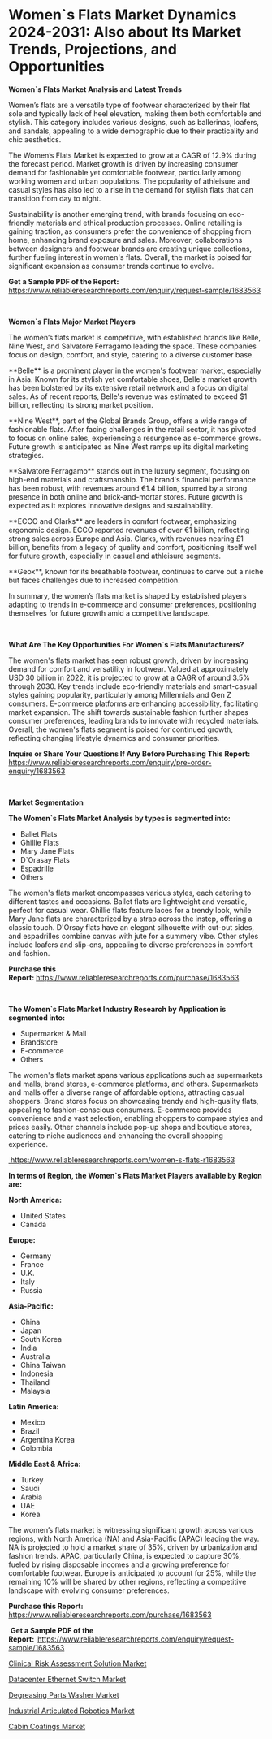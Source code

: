 <p><h1>Women`s Flats Market Dynamics 2024-2031: Also about Its Market Trends, Projections, and Opportunities</h1></p><p><strong>Women`s Flats Market Analysis and Latest Trends</strong></p>
<p><p>Women’s flats are a versatile type of footwear characterized by their flat sole and typically lack of heel elevation, making them both comfortable and stylish. This category includes various designs, such as ballerinas, loafers, and sandals, appealing to a wide demographic due to their practicality and chic aesthetics.</p><p>The Women’s Flats Market is expected to grow at a CAGR of 12.9% during the forecast period. Market growth is driven by increasing consumer demand for fashionable yet comfortable footwear, particularly among working women and urban populations. The popularity of athleisure and casual styles has also led to a rise in the demand for stylish flats that can transition from day to night. </p><p>Sustainability is another emerging trend, with brands focusing on eco-friendly materials and ethical production processes. Online retailing is gaining traction, as consumers prefer the convenience of shopping from home, enhancing brand exposure and sales. Moreover, collaborations between designers and footwear brands are creating unique collections, further fueling interest in women's flats. Overall, the market is poised for significant expansion as consumer trends continue to evolve.</p></p>
<p><strong>Get a Sample PDF of the Report:&nbsp;</strong> <a href="https://www.reliableresearchreports.com/enquiry/request-sample/1683563?utm_campaign=1616&utm_medium=2&utm_source=Github&utm_content=ia&utm_term=15102024&utm_id=womens-flats">https://www.reliableresearchreports.com/enquiry/request-sample/1683563</a></p>
<p>&nbsp;</p>
<p><strong>Women`s Flats Major Market Players</strong></p>
<p><p>The women’s flats market is competitive, with established brands like Belle, Nine West, and Salvatore Ferragamo leading the space. These companies focus on design, comfort, and style, catering to a diverse customer base.</p><p>**Belle** is a prominent player in the women's footwear market, especially in Asia. Known for its stylish yet comfortable shoes, Belle's market growth has been bolstered by its extensive retail network and a focus on digital sales. As of recent reports, Belle's revenue was estimated to exceed $1 billion, reflecting its strong market position.</p><p>**Nine West**, part of the Global Brands Group, offers a wide range of fashionable flats. After facing challenges in the retail sector, it has pivoted to focus on online sales, experiencing a resurgence as e-commerce grows. Future growth is anticipated as Nine West ramps up its digital marketing strategies.</p><p>**Salvatore Ferragamo** stands out in the luxury segment, focusing on high-end materials and craftsmanship. The brand's financial performance has been robust, with revenues around €1.4 billion, spurred by a strong presence in both online and brick-and-mortar stores. Future growth is expected as it explores innovative designs and sustainability.</p><p>**ECCO and Clarks** are leaders in comfort footwear, emphasizing ergonomic design. ECCO reported revenues of over €1 billion, reflecting strong sales across Europe and Asia. Clarks, with revenues nearing £1 billion, benefits from a legacy of quality and comfort, positioning itself well for future growth, especially in casual and athleisure segments.</p><p>**Geox**, known for its breathable footwear, continues to carve out a niche but faces challenges due to increased competition. </p><p>In summary, the women’s flats market is shaped by established players adapting to trends in e-commerce and consumer preferences, positioning themselves for future growth amid a competitive landscape.</p></p>
<p>&nbsp;</p>
<p><strong>What Are The Key Opportunities For Women`s Flats Manufacturers?</strong></p>
<p><p>The women's flats market has seen robust growth, driven by increasing demand for comfort and versatility in footwear. Valued at approximately USD 30 billion in 2022, it is projected to grow at a CAGR of around 3.5% through 2030. Key trends include eco-friendly materials and smart-casual styles gaining popularity, particularly among Millennials and Gen Z consumers. E-commerce platforms are enhancing accessibility, facilitating market expansion. The shift towards sustainable fashion further shapes consumer preferences, leading brands to innovate with recycled materials. Overall, the women's flats segment is poised for continued growth, reflecting changing lifestyle dynamics and consumer priorities.</p></p>
<p><strong>Inquire or Share Your Questions If Any Before Purchasing This Report:</strong> <a href="https://www.reliableresearchreports.com/enquiry/pre-order-enquiry/1683563?utm_campaign=1616&utm_medium=2&utm_source=Github&utm_content=ia&utm_term=15102024&utm_id=womens-flats">https://www.reliableresearchreports.com/enquiry/pre-order-enquiry/1683563</a></p>
<p>&nbsp;</p>
<p><strong>Market Segmentation</strong></p>
<p><strong>The Women`s Flats Market Analysis by types is segmented into:</strong></p>
<p><ul><li>Ballet Flats</li><li>Ghillie Flats</li><li>Mary Jane Flats</li><li>D`Orasay Flats</li><li>Espadrille</li><li>Others</li></ul></p>
<p><p>The women's flats market encompasses various styles, each catering to different tastes and occasions. Ballet flats are lightweight and versatile, perfect for casual wear. Ghillie flats feature laces for a trendy look, while Mary Jane flats are characterized by a strap across the instep, offering a classic touch. D'Orsay flats have an elegant silhouette with cut-out sides, and espadrilles combine canvas with jute for a summery vibe. Other styles include loafers and slip-ons, appealing to diverse preferences in comfort and fashion.</p></p>
<p><strong>Purchase this Report:&nbsp;</strong><a href="https://www.reliableresearchreports.com/purchase/1683563?utm_campaign=1616&utm_medium=2&utm_source=Github&utm_content=ia&utm_term=15102024&utm_id=womens-flats">https://www.reliableresearchreports.com/purchase/1683563</a></p>
<p>&nbsp;</p>
<p><strong>The Women`s Flats Market Industry Research by Application is segmented into:</strong></p>
<p><ul><li>Supermarket & Mall</li><li>Brandstore</li><li>E-commerce</li><li>Others</li></ul></p>
<p><p>The women's flats market spans various applications such as supermarkets and malls, brand stores, e-commerce platforms, and others. Supermarkets and malls offer a diverse range of affordable options, attracting casual shoppers. Brand stores focus on showcasing trendy and high-quality flats, appealing to fashion-conscious consumers. E-commerce provides convenience and a vast selection, enabling shoppers to compare styles and prices easily. Other channels include pop-up shops and boutique stores, catering to niche audiences and enhancing the overall shopping experience.</p></p>
<p><a href="https://www.reliableresearchreports.com/women-s-flats-r1683563?utm_campaign=1616&utm_medium=2&utm_source=Github&utm_content=ia&utm_term=15102024&utm_id=womens-flats">&nbsp;https://www.reliableresearchreports.com/women-s-flats-r1683563</a></p>
<p><strong>In terms of Region, the Women`s Flats Market Players available by Region are:</strong></p>
<p>
    <p> <strong> North America: </strong>
        <ul>
            <li>United States</li>
            <li>Canada</li>
        </ul>
        </p> 
    <p> <strong> Europe: </strong>
        <ul>
            <li>Germany</li>
            <li>France</li>
            <li>U.K.</li>
            <li>Italy</li>
            <li>Russia</li>
        </ul>
        </p> 
    <p> <strong> Asia-Pacific: </strong>
        <ul>
            <li>China</li>
            <li>Japan</li>
            <li>South Korea</li>
            <li>India</li>
            <li>Australia</li>
            <li>China Taiwan</li>
            <li>Indonesia</li>
            <li>Thailand</li>
            <li>Malaysia</li>
        </ul>
        </p> 
    <p> <strong> Latin America: </strong>
        <ul>
            <li>Mexico</li>
            <li>Brazil</li>
            <li>Argentina Korea</li>
            <li>Colombia</li>
        </ul>
        </p> 
    <p> <strong> Middle East & Africa: </strong>
        <ul>
            <li>Turkey</li>
            <li>Saudi</li>
            <li>Arabia</li>
            <li>UAE</li>
            <li>Korea</li>
        </ul>
    </p>
    </p>
<p><p>The women’s flats market is witnessing significant growth across various regions, with North America (NA) and Asia-Pacific (APAC) leading the way. NA is projected to hold a market share of 35%, driven by urbanization and fashion trends. APAC, particularly China, is expected to capture 30%, fueled by rising disposable incomes and a growing preference for comfortable footwear. Europe is anticipated to account for 25%, while the remaining 10% will be shared by other regions, reflecting a competitive landscape with evolving consumer preferences.</p></p>
<p><strong>Purchase this Report: </strong><a href="https://www.reliableresearchreports.com/purchase/1683563?utm_campaign=1616&utm_medium=2&utm_source=Github&utm_content=ia&utm_term=15102024&utm_id=womens-flats">https://www.reliableresearchreports.com/purchase/1683563</a></p>
<p>&nbsp;<strong>Get a Sample PDF of the Report:&nbsp;&nbsp;</strong><a href="https://www.reliableresearchreports.com/enquiry/request-sample/1683563?utm_campaign=1616&utm_medium=2&utm_source=Github&utm_content=ia&utm_term=15102024&utm_id=womens-flats">https://www.reliableresearchreports.com/enquiry/request-sample/1683563</a></p>
<p><strong></strong></p>
<p><p><a href="https://www.linkedin.com/pulse/disruption-innovation-clinical-risk-assessment-solution-industry-5vg8f?trk=public_post_embed_feed-article-content&utm_campaign=1616&utm_medium=2&utm_source=Github&utm_content=ia&utm_term=15102024&utm_id=womens-flats">Clinical Risk Assessment Solution Market</a></p><p><a href="https://www.linkedin.com/pulse/competitive-intelligence-datacenter-ethernet-switch-market-q1rof?utm_campaign=1616&utm_medium=2&utm_source=Github&utm_content=ia&utm_term=15102024&utm_id=womens-flats">Datacenter Ethernet Switch Market</a></p><p><a href="https://www.linkedin.com/pulse/global-degreasing-parts-washer-market-product-types-applications-8xsbf?trk=public_post_embed_feed-article-content&utm_campaign=1616&utm_medium=2&utm_source=Github&utm_content=ia&utm_term=15102024&utm_id=womens-flats">Degreasing Parts Washer Market</a></p><p><a href="https://www.linkedin.com/pulse/industrial-articulated-robotics-market-research-report-exploring-qkdlf?trk=public_post_embed_feed-article-content&utm_campaign=1616&utm_medium=2&utm_source=Github&utm_content=ia&utm_term=15102024&utm_id=womens-flats">Industrial Articulated Robotics Market</a></p><p><a href="https://www.linkedin.com/pulse/cabin-coatings-market-revolution-2024-2031-trends-shaping-4u16f?trk=public_post_embed_feed-article-content&utm_campaign=1616&utm_medium=2&utm_source=Github&utm_content=ia&utm_term=15102024&utm_id=womens-flats">Cabin Coatings Market</a></p></p>